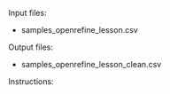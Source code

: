 Input files:
- samples_openrefine_lesson.csv

Output files:
- samples_openrefine_lesson_clean.csv

Instructions:
